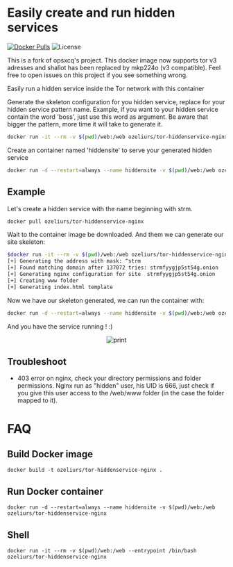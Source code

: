 # Easily create and run hidden services 
[![Docker Pulls](https://img.shields.io/docker/pulls/ozeliurs/tor-hiddenservice-nginx.svg?style=plastic)](https://hub.docker.com/r/ozeliurs/tor-hiddenservice-nginx/)
![License](https://img.shields.io/badge/License-GPL-blue.svg?style=plastic)

This is a fork of opsxcq's project. This docker image now supports tor v3
adresses and shallot has been replaced by mkp224o (v3 compatible).
Feel free to open issues on this project if you see something wrong.

Easily run a hidden service inside the Tor network with this container

Generate the skeleton configuration for you hidden service, replace <pattern>
for your hidden service pattern name. Example, if you want to your hidden
service contain the word 'boss', just use this word as argument. Be aware that 
bigger the pattern, more time it will take to generate it.

```sh
docker run -it --rm -v $(pwd)/web:/web ozeliurs/tor-hiddenservice-nginx generate <pattern>
```

Create an container named 'hiddensite' to serve your generated hidden service

```sh
docker run -d --restart=always --name hiddensite -v $(pwd)/web:/web ozeliurs/tor-hiddenservice-nginx 
```

## Example

Let's create a hidden service with the name beginning with strm.

```sh
docker pull ozeliurs/tor-hiddenservice-nginx
```

Wait to the container image be downloaded. And them we can generate our site
skeleton:

```sh
$docker run -it --rm -v $(pwd)/web:/web ozeliurs/tor-hiddenservice-nginx generate strm
[+] Generating the address with mask: ^strm
[+] Found matching domain after 137072 tries: strmfyygjp5st54g.onion
[+] Generating nginx configuration for site  strmfyygjp5st54g.onion
[+] Creating www folder
[+] Generating index.html template
```

Now we have our skeleton generated, we can run the container with:

```sh
docker run -d --restart=always --name hiddensite -v $(pwd)/web:/web ozeliurs/tor-hiddenservice-nginx
```

And you have the service running ! :)

<p align="center">
  <img src="https://github.com/opsxcq/docker-tor-hiddenservice-nginx/raw/master/print.png" alt="print"/>
  </p>

## Troubleshoot 

 - 403 error on nginx, check your directory permissions and folder permissions.
   Nginx run as "hidden" user, his UID is 666, just check if you give this user
   access to the /web/www folder (in the case the folder mapped to it).
   
# FAQ

## Build Docker image

```
docker build -t ozeliurs/tor-hiddenservice-nginx .
```

## Run Docker container

```
docker run -d --restart=always --name hiddensite -v $(pwd)/web:/web ozeliurs/tor-hiddenservice-nginx 

```
## Shell

```
docker run -it --rm -v $(pwd)/web:/web --entrypoint /bin/bash ozeliurs/tor-hiddenservice-nginx
```
